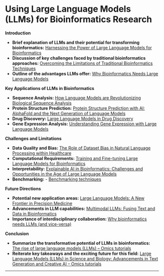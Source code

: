 # Using Large Language Models (LLMs) for Bioinformatics Research

**Introduction**
* **Brief explanation of LLMs and their potential for transforming bioinformatics:** [Harnessing the Power of Large Language Models for Bioinformatics](https://medium.com/@andrew_johnson_4/unveiling-the-potential-of-large-language-models-in-bioinformatics-76710eb0b38a)
* **Discussion of key challenges faced by traditional bioinformatics approaches:** [Overcoming the Limitations of Traditional Bioinformatics Techniques](https://www.frontiersin.org/articles/10.3389/fgene.2022.865626/full)
* **Outline of the advantages LLMs offer:** [Why Bioinformatics Needs Large Language Models](https://towardsdatascience.com/large-language-models-in-molecular-biology-9eb6b65d8a30)

**Key Applications of LLMs in Bioinformatics**
* **Sequence Analysis:**  [How Language Models are Revolutionizing Biological Sequence Analysis](https://www.technologynetworks.com/informatics/articles/how-language-models-are-revolutionizing-biological-sequence-analysis-366863)
* **Protein Structure Prediction:** [Protein Structure Prediction with AI: AlphaFold and the Next Generation of Language Models ](https://www.marktechpost.com/2023/05/15/protein-structure-prediction-with-ai-alphafold-and-the-next-generation-of-language-models/)
* **Drug Discovery:**  [Large Language Models in Drug Discovery](https://www.ncbi.nlm.nih.gov/pmc/articles/PMC9469591/)
* **Gene Expression Analysis:**  [Understanding Gene Expression with Large Language Models](https://bdoteq.com/understanding-gene-expression-with-large-language-models/) 

**Challenges and Limitations**
* **Data Quality and Bias:** [The Role of Dataset Bias in Natural Language Processing within Healthcare]([https://www.ncbi.nlm.nih.gov/pmc/articles/PMC8980800/])
* **Computational Requirements:** [Training and Fine-tuning Large Language Models for Bioinformatics]([https://www.frontiersin.org/articles/10.3389/fbinf.2023.1095659/full])
* **Interpretability:** [Explainable AI in Bioinformatics: Challenges and Opportunities in the Age of Large Language Models]([https://www.biorxiv.org/content/10.1101/2023.09.08.559268v1])
* **Benchmarking:** - [Benchmarking techniques](https://www.biorxiv.org/content/10.1101/2023.10.18.563023v1)


**Future Directions**
* **Potential new application areas:** [Large Language Models: A New Frontier in Precision Medicine](https://www.ncbi.nlm.nih.gov/pmc/articles/PMC9120966/)
* **Advancements in LLM capabilities:** [Multimodal LLMs: Fusing Text and Data in Bioinformatics](https://arxiv.org/abs/2308.09910)
* **Importance of interdisciplinary collaboration:** [Why bioinformatics needs LLMs (and vice-versa)](https://greenelab.github.io/metagenomics-workshop/posts/llms/)

**Conclusion**
* **Summarize the transformative potential of LLMs in bioinformatics:** [The rise of large language models (LLMs) – Omics tutorials](https://omicstutorials.com/the-rise-of-large-language-models-llms/) 
* **Reiterate key takeaways and the exciting future for this field:**  [Large Language Models (LLMs) in Science and Biology: Advancements in Text Generation and Creative AI – Omics tutorials](https://omicstutorials.com/large-language-models-llms-in-science-and-biology-advancements-in-text-generation-and-creative-ai/)

-----


